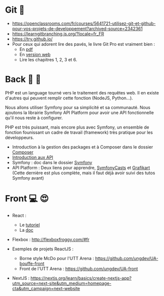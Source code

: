 # Git 🌿

* https://openclassrooms.com/fr/courses/5641721-utilisez-git-et-github-pour-vos-projets-de-developpement?archived-source=2342361
* https://learngitbranching.js.org/?locale=fr_FR
* https://try.github.io/
* Pour ceux qui adorent lire des pavés, le livre Git Pro est vraiment bien :
    * En [pdf](https://github.com/progit/progit2-fr/releases/download/2.1.48/progit_v2.1.48.pdf)
    * En [version web](https://git-scm.com/book/fr/v2)
    * Lire les chapitres 1, 2, 3 et 6.

# Back 🧠 💾

PHP est un language tourné vers le traitement des requêtes web. Il en existe d'autres qui peuvent remplir cette fonction (NodeJS, Python...).

Nous allons utiliser Symfony pour sa simplicité et sa communauté. Nous ajoutons la librairie Symfony API Platform pour avoir une API fonctionnelle qu'il nous reste à configurer.

PHP est très puissant, mais encore plus avec Symfony, un ensemble de fonction founissant un cadre de travail (framework) très pratique pour les développeurs.
* Introduction à la gestion des packages et à Composer dans le dossier [Composer](Composer)
* [Introduction aux API](https://la-cascade.io/api-une-introduction/)
* Symfony : doc dans le dossier [Symfony](Symfony)
* API Platform : Deux liens pour apprendre, [SymfonyCasts](https://symfonycasts.com/screencast/api-platform) et [Grafikart](https://www.youtube.com/playlist?list=PLjwdMgw5TTLU7DcDwEt39EvPBi9EiJnF4) (Cette dernière est plus complète, mais il faut déjà avoir suivi des tutos Symfony avant)

# Front 💻 😍

* React :
    * Le [tutoriel](https://fr.reactjs.org/tutorial/tutorial.html)
    * La [doc](https://fr.reactjs.org/docs/getting-started.html)
* Flexbox : http://flexboxfroggy.com/#fr

* Exemples de projets ReactJS :
    * Borne style McDo pour l'UTT Arena : https://github.com/ungdev/UA-bouffe-front
    * Front de l'UTT Arena : https://github.com/ungdev/UA-front
    
* NextJS : https://nextjs.org/learn/basics/create-nextjs-app?utm_source=next-site&utm_medium=homepage-cta&utm_campaign=next-website

